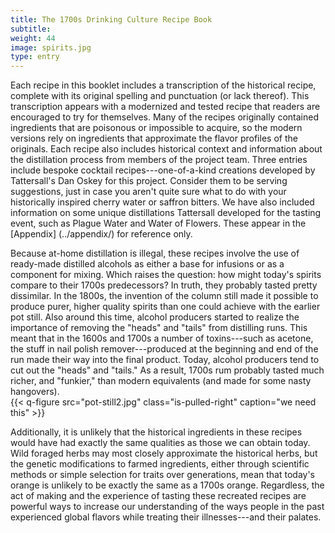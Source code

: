 ```yaml
---
title: The 1700s Drinking Culture Recipe Book
subtitle:
weight: 44
image: spirits.jpg
type: entry
---
```



Each recipe in this booklet includes a transcription of the historical recipe, complete with its original spelling and punctuation (or lack thereof). This transcription appears with a modernized and tested recipe that readers are encouraged to try for themselves. Many of the recipes originally contained ingredients that are poisonous or impossible to acquire, so the modern versions rely on ingredients that approximate the flavor profiles of the originals. Each recipe also includes historical context and information about the distillation process from members of the project team. Three entries include bespoke cocktail recipes---one-of-a-kind creations developed by Tattersall's Dan Oskey for this project. Consider them to be serving suggestions, just in case you aren't quite sure what to do with your historically inspired cherry water or saffron bitters. We have also included information on some unique distillations Tattersall developed for the tasting event, such as Plague Water and Water of Flowers. These appear in the [Appendix] (../appendix/) for reference only.
<br>

Because at-home distillation is illegal, these recipes involve the use of ready-made distilled alcohols as either a base for infusions or as a component for mixing. Which raises the question: how might today's spirits compare to their 1700s predecessors? In truth, they probably tasted pretty dissimilar. In the 1800s, the invention of the column still made it possible to produce purer, higher quality spirits than one could achieve with the earlier pot still. Also around this time, alcohol producers started to realize the importance of removing the "heads" and "tails" from distilling runs. This meant that in the 1600s and 1700s a number of toxins---such as acetone, the stuff in nail polish remover---produced at the beginning and end of the run made their way into the final product. Today, alcohol producers tend to cut out the "heads" and "tails." As a result, 1700s rum probably tasted much richer, and "funkier," than modern equivalents (and made for some nasty hangovers).
<br>
{{< q-figure src="pot-still2.jpg"  class="is-pulled-right" caption="we need this"  >}}

Additionally, it is unlikely that the historical ingredients in these recipes would have had exactly the same qualities as those we can obtain today. Wild foraged herbs may most closely approximate the historical herbs, but the genetic modifications to farmed ingredients, either through scientific methods or simple selection for traits over generations, mean that today's orange is unlikely to be exactly the same as a 1700s orange. Regardless, the act of making and the experience of tasting these recreated recipes are powerful ways to increase our understanding of the ways people in the past experienced global flavors while treating their illnesses---and their palates.

